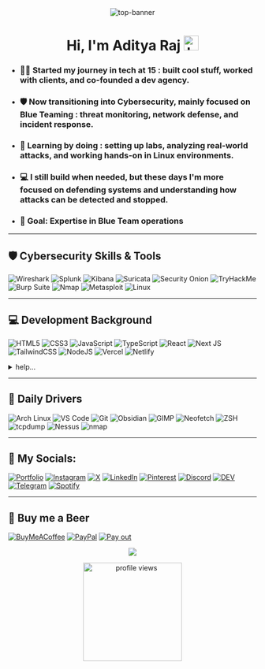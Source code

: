 <div align="center">

<img src="https://phone-connect.vercel.app/src/github-header.gif" alt="top-banner" />

# Hi, I'm Aditya Raj <img src="https://raw.githubusercontent.com/iampavangandhi/iampavangandhi/master/gifs/Hi.gif" alt="hand-wave-gif" height="30px" />

</div>

- ### 👨‍💻 Started my journey in tech at 15 : built cool stuff, worked with clients, and co-founded a dev agency.
- ### 🛡️ Now transitioning into **Cybersecurity**, mainly focused on **Blue Teaming** : threat monitoring, network defense, and incident response.
- ### 🧠 Learning by doing : setting up labs, analyzing real-world attacks, and working hands-on in Linux environments.
- ### 💻 I still build when needed, but these days I'm more focused on defending systems and understanding how attacks can be detected and stopped.
- ### 🎯 Goal: Expertise in Blue Team operations

---

## 🛡️ Cybersecurity Skills & Tools

![Wireshark](https://img.shields.io/badge/Wireshark-1679A7?style=for-the-badge&logo=wireshark&logoColor=white)
![Splunk](https://img.shields.io/badge/Splunk-000000?style=for-the-badge&logo=splunk&logoColor=white)
![Kibana](https://img.shields.io/badge/Kibana-E8488B?style=for-the-badge&logo=kibana&logoColor=white)
![Suricata](https://img.shields.io/badge/Suricata-FCC624?style=for-the-badge&logoColor=black)
![Security Onion](https://img.shields.io/badge/Security%20Onion-3C3C3C?style=for-the-badge)
![TryHackMe](https://img.shields.io/badge/TryHackMe-212C42?style=for-the-badge&logo=tryhackme&logoColor=white)
![Burp Suite](https://img.shields.io/badge/Burp%20Suite-FF8800?style=for-the-badge)
![Nmap](https://img.shields.io/badge/Nmap-004170?style=for-the-badge)
![Metasploit](https://img.shields.io/badge/Metasploit-2E2A2A?style=for-the-badge)
![Linux](https://img.shields.io/badge/Linux-FCC624?style=for-the-badge&logo=linux&logoColor=black)

---

## 💻 Development Background

![HTML5](https://img.shields.io/badge/html5-%23E34F26.svg?style=for-the-badge&logo=html5&logoColor=white)
![CSS3](https://img.shields.io/badge/css3-%231572B6.svg?style=for-the-badge&logo=css3&logoColor=white)
![JavaScript](https://img.shields.io/badge/javascript-%23323330.svg?style=for-the-badge&logo=javascript&logoColor=%23F7DF1E)
![TypeScript](https://img.shields.io/badge/typescript-%23007ACC.svg?style=for-the-badge&logo=typescript&logoColor=white)
![React](https://img.shields.io/badge/react-%2320232a.svg?style=for-the-badge&logo=react&logoColor=%2361DAFB)
![Next JS](https://img.shields.io/badge/Next-black?style=for-the-badge&logo=next.js&logoColor=white)
![TailwindCSS](https://img.shields.io/badge/tailwindcss-%2338B2AC.svg?style=for-the-badge&logo=tailwind-css&logoColor=white)
![NodeJS](https://img.shields.io/badge/node.js-6DA55F?style=for-the-badge&logo=node.js&logoColor=white)
![Vercel](https://img.shields.io/badge/vercel-%23000000.svg?style=for-the-badge&logo=vercel&logoColor=white)
![Netlify](https://img.shields.io/badge/netlify-%23000000.svg?style=for-the-badge&logo=netlify&logoColor=#00C7B7)

<details>
<summary>help...</summary>
  
*"Daemons. They don't stop working. They are always active. They seduce. They manipulate. They own us. And even though you're with me, even though I created you, it makes no difference. We all must deal with them alone. The best we can hope for... The only silver lining in all of this... is that when we break through, we find a few familiar faces waiting on the other side."*
</details>

---

## 🧰 Daily Drivers

![Arch Linux](https://img.shields.io/badge/Arch_Linux-%23000000?style=for-the-badge&logo=archlinux&logoColor=white)
![VS Code](https://img.shields.io/badge/Visual%20Studio%20Code-0078d7.svg?style=for-the-badge&logo=visual-studio-code&logoColor=white)
![Git](https://img.shields.io/badge/git-%23F05033.svg?style=for-the-badge&logo=git&logoColor=white)
![Obsidian](https://img.shields.io/badge/Obsidian-%235A5A5A.svg?style=for-the-badge&logo=obsidian&logoColor=white)
![GIMP](https://img.shields.io/badge/Gimp-657D8B?style=for-the-badge&logo=gimp&logoColor=FFFFFF)
![Neofetch](https://img.shields.io/badge/Neofetch-2C3539?style=for-the-badge)
![ZSH](https://img.shields.io/badge/zsh-FAFAFA?style=for-the-badge&logo=gnu-bash&logoColor=black)
![tcpdump](https://img.shields.io/badge/tcpdump-005C99?style=for-the-badge&logoColor=white)
![Nessus](https://img.shields.io/badge/Nessus-0095D5?style=for-the-badge&logoColor=white)
![nmap](https://img.shields.io/badge/nmap-004170?style=for-the-badge&logoColor=white)

---

## 🔗 My Socials:

[![Portfolio](https://img.shields.io/badge/Portfolio-%23000000.svg?style=for-the-badge&logo=vercel&logoColor=white)](https://adityaraj.vercel.app)
[![Instagram](https://img.shields.io/badge/Instagram-%23E4405F.svg?logo=Instagram&logoColor=white&style=for-the-badge)](https://instagram.com/4ditya.r4j)
[![X](https://img.shields.io/badge/X-black.svg?logo=X&logoColor=white&style=for-the-badge)](https://x.com/nerdinbiz)
[![LinkedIn](https://img.shields.io/badge/LinkedIn-%230077B5.svg?logo=LinkedIn&logoColor=white&style=for-the-badge)](https://www.linkedin.com/in/aditya7raj1/)
[![Pinterest](https://img.shields.io/badge/Pinterest-%23E60023.svg?logo=Pinterest&logoColor=white&style=for-the-badge)](https://pinterest.com/aditya7raj1)
[![Discord](https://img.shields.io/badge/Discord-%237289DA.svg?logo=Discord&logoColor=white&style=for-the-badge)](https://discord.gg/4ditya)
[![DEV](https://img.shields.io/badge/DEV.to-0A0A0A?style=for-the-badge&logo=devdotto&logoColor=white)](https://dev.to/aditya8raj/)
[![Telegram](https://img.shields.io/badge/Telegram-%230077B5.svg?logo=Telegram&logoColor=white&style=for-the-badge)](https://t.me/aditya8raj)
[![Spotify](https://img.shields.io/badge/Spotify-%231DB954.svg?logo=Spotify&logoColor=white&style=for-the-badge)](https://open.spotify.com/user/scvexb3qekc6vgxmkf6o7iltc)

---

## 🍺 Buy me a Beer

[![BuyMeACoffee](https://img.shields.io/badge/Buy%20Me%20a%20Beer-ffdd00?style=for-the-badge&logo=buy-me-a-coffee&logoColor=black)](https://buymeacoffee.com/aditya8raj)
[![PayPal](https://img.shields.io/badge/PayPal-00457C?style=for-the-badge&logo=paypal&logoColor=white)](https://paypal.me/aditya7raj1)
[![Pay out](https://img.shields.io/badge/Pay%20Out-%23000000.svg?style=for-the-badge&logo=vercel&logoColor=white)](https://adityaraj.vercel.app/pay-me)

<p align="center">
    <img src="https://phone-connect.vercel.app/src/Ramen.gif" />
</p>

<p align="center">
  <img src="https://komarev.com/ghpvc/?username=aditya8raj&label=Profile%20views&color=blueviolet&style=flat" alt="profile views" width="200" />
</p>
